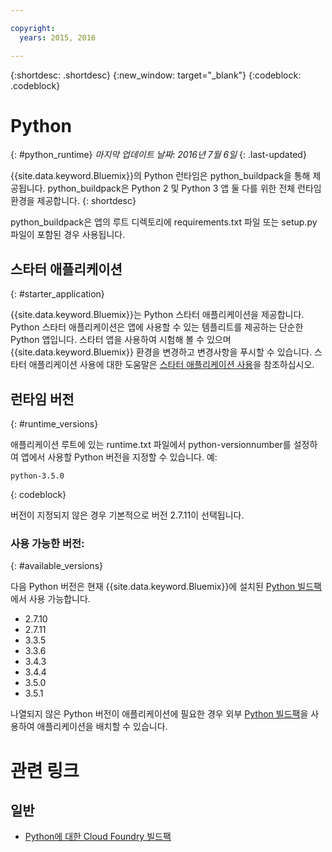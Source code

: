 ```yaml
---

copyright:
  years: 2015, 2016

---
```


{:shortdesc: .shortdesc}
{:new_window: target="_blank"}
{:codeblock: .codeblock}

# Python
{: #python_runtime}
*마지막 업데이트 날짜: 2016년 7월 6일*
{: .last-updated}

{{site.data.keyword.Bluemix}}의 Python 런타임은 python_buildpack을 통해 제공됩니다.
python_buildpack은 Python 2 및 Python 3 앱 둘 다를 위한 전체 런타임 환경을 제공합니다.
{: shortdesc}

python_buildpack은 앱의 루트 디렉토리에 requirements.txt 파일 또는 setup.py 파일이 포함된 경우 사용됩니다. 

## 스타터 애플리케이션
{: #starter_application}

{{site.data.keyword.Bluemix}}는 Python 스타터 애플리케이션을 제공합니다. Python 스타터 애플리케이션은 앱에 사용할 수 있는 템플리트를 제공하는 단순한 Python 앱입니다. 스타터 앱을 사용하여 시험해 볼 수 있으며 {{site.data.keyword.Bluemix}} 환경을 변경하고 변경사항을 푸시할 수
있습니다. 스타터 애플리케이션 사용에 대한 도움말은 [스타터 애플리케이션 사용](../../cfapps/starter_app_usage.html)을 참조하십시오. 

## 런타임 버전
{: #runtime_versions}

애플리케이션 루트에 있는 runtime.txt 파일에서 python-versionnumber를 설정하여 앱에서 사용할 Python 버전을 지정할 수 있습니다. 예: 

```
python-3.5.0
```
{: codeblock}

버전이 지정되지 않은 경우 기본적으로 버전 2.7.11이 선택됩니다.

### 사용 가능한 버전: 
{: #available_versions}

다음 Python 버전은 현재
{{site.data.keyword.Bluemix}}에 설치된 [Python 빌드팩](https://github.com/cloudfoundry/python-buildpack/releases/tag/v1.5.5)에서 사용
가능합니다. 

* 2.7.10
* 2.7.11
* 3.3.5
* 3.3.6
* 3.4.3
* 3.4.4
* 3.5.0
* 3.5.1

나열되지 않은 Python 버전이 애플리케이션에 필요한 경우
외부
[Python 빌드팩](https://github.com/cloudfoundry/python-buildpack)을 사용하여 애플리케이션을 배치할 수
있습니다. 

# 관련 링크
## 일반
* [Python에 대한 Cloud Foundry 빌드팩](https://github.com/cloudfoundry/python-buildpack)
